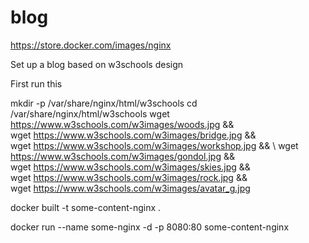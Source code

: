 # blog
https://store.docker.com/images/nginx

Set up a blog based on w3schools design

First run this

mkdir -p /var/share/nginx/html/w3schools
cd /var/share/nginx/html/w3schools
wget https://www.w3schools.com/w3images/woods.jpg && \
wget https://www.w3schools.com/w3images/bridge.jpg && \
wget https://www.w3schools.com/w3images/workshop.jpg && \ 
wget https://www.w3schools.com/w3images/gondol.jpg && \
wget https://www.w3schools.com/w3images/skies.jpg && \
wget https://www.w3schools.com/w3images/rock.jpg && \
wget https://www.w3schools.com/w3images/avatar_g.jpg

docker built -t some-content-nginx .

docker run --name some-nginx -d -p 8080:80 some-content-nginx
